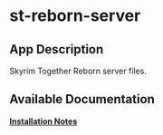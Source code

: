 # st-reborn-server

## App Description

Skyrim Together Reborn server files.

## Available Documentation

[**Installation Notes**](charts/incubator/st-reborn-server/installation_notes)

